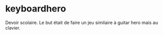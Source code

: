 # keyboardhero

Devoir scolaire.
Le but était de faire un jeu similaire à guitar hero mais au clavier.
